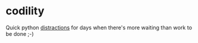 # codility
Quick python [distractions](https://www.codility.com) for days when there's more waiting than work to be done ;-)
